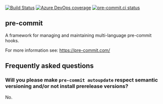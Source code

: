 [![Build Status](https://dev.azure.com/asottile/asottile/_apis/build/status/pre-commit.pre-commit?branchName=main)](https://dev.azure.com/asottile/asottile/_build/latest?definitionId=21&branchName=main)
[![Azure DevOps coverage](https://img.shields.io/azure-devops/coverage/asottile/asottile/21/main.svg)](https://dev.azure.com/asottile/asottile/_build/latest?definitionId=21&branchName=main)
[![pre-commit.ci status](https://results.pre-commit.ci/badge/github/pre-commit/pre-commit/main.svg)](https://results.pre-commit.ci/latest/github/pre-commit/pre-commit/main)

## pre-commit

A framework for managing and maintaining multi-language pre-commit hooks.

For more information see: https://pre-commit.com/

## Frequently asked questions

### Will you please make `pre-commit autoupdate` respect semantic versioning and/or not install prerelease versions?

No.

